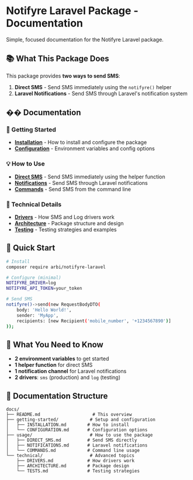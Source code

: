 # Notifyre Laravel Package - Documentation

Simple, focused documentation for the Notifyre Laravel package.

## 📚 What This Package Does

This package provides **two ways to send SMS**:
1. **Direct SMS** - Send SMS immediately using the `notifyre()` helper
2. **Laravel Notifications** - Send SMS through Laravel's notification system

## �� Documentation

### 🚀 Getting Started
- **[Installation](./getting-started/INSTALLATION.md)** - How to install and configure the package
- **[Configuration](./getting-started/CONFIGURATION.md)** - Environment variables and config options

### 💡 How to Use
- **[Direct SMS](./usage/DIRECT_SMS.md)** - Send SMS immediately using the helper function
- **[Notifications](./usage/NOTIFICATIONS.md)** - Send SMS through Laravel notifications
- **[Commands](./usage/COMMANDS.md)** - Send SMS from the command line

### 🔧 Technical Details
- **[Drivers](./technical/DRIVERS.md)** - How SMS and Log drivers work
- **[Architecture](./technical/ARCHITECTURE.md)** - Package structure and design
- **[Testing](./technical/TESTS.md)** - Testing strategies and examples

## 🚀 Quick Start

```bash
# Install
composer require arbi/notifyre-laravel

# Configure (minimal)
NOTIFYRE_DRIVER=log
NOTIFYRE_API_TOKEN=your_token

# Send SMS
notifyre()->send(new RequestBodyDTO(
    body: 'Hello World!',
    sender: 'MyApp',
    recipients: [new Recipient('mobile_number', '+1234567890')]
));
```

## 🎯 What You Need to Know

- **2 environment variables** to get started
- **1 helper function** for direct SMS
- **1 notification channel** for Laravel notifications
- **2 drivers**: `sms` (production) and `log` (testing)

## 📁 Documentation Structure

```
docs/
├── README.md                    # This overview
├── getting-started/            # Setup and configuration
│   ├── INSTALLATION.md        # How to install
│   └── CONFIGURATION.md       # Configuration options
├── usage/                      # How to use the package
│   ├── DIRECT_SMS.md          # Send SMS directly
│   ├── NOTIFICATIONS.md       # Laravel notifications
│   └── COMMANDS.md            # Command line usage
└── technical/                  # Advanced topics
    ├── DRIVERS.md             # How drivers work
    ├── ARCHITECTURE.md        # Package design
    └── TESTS.md               # Testing strategies
```
